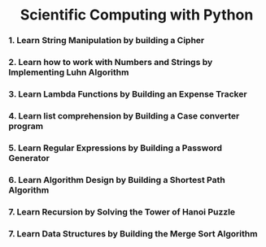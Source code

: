 <h1 align="center">Scientific Computing with Python</h1>

<h3>1. Learn String Manipulation by building a Cipher</h3>
<h3>2. Learn how to work with Numbers and Strings by Implementing Luhn Algorithm</h3>
<h3>3. Learn Lambda Functions by Building an Expense Tracker</h3>
<h3>4. Learn list comprehension by Building a Case converter program</h3>
<h3>5. Learn Regular Expressions by Building a Password Generator</h3>
<h3>6. Learn Algorithm Design by Building a Shortest Path Algorithm</h3>
<h3>7. Learn Recursion by Solving the Tower of Hanoi Puzzle</h3>
<h3>7. Learn Data Structures by Building the Merge Sort Algorithm</h3>
